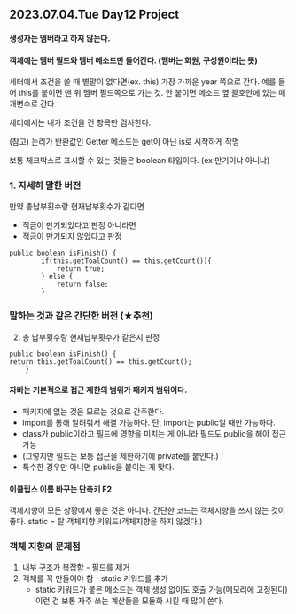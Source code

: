 ## 2023.07.04.Tue Day12 Project

#### 생성자는 멤버라고 하지 않는다.
#### 객체에는 멤버 필드와 멤버 메소드만 들어간다. (멤버는 회원, 구성원이라는 뜻)

세터에서 조건을 쓸 때 별말이 없다면(ex. this) 가장 가까운 year 쪽으로 간다.
예를 들어 this를 붙이면 맨 위 멤버 필드쪽으로 가는 것. 안 붙이면 메소드 옆 괄호안에 있는 매개변수로 간다.

세터에서는 내가 조건을 건 항목만 검사한다.

(참고) 논리가 반환값인 Getter 메소드는 get이 아닌 is로 시작하게 작명

보통 체크박스로 표시할 수 있는 것들은 boolean 타입이다. (ex 만기이냐 아니냐)



### 1. 자세히 말한 버전
만약 총납부횟수랑 현재납부횟수가 같다면
- 적금이 만기되었다고 판정
아니라면
- 적금이 만기되지 않았다고 판정

```
public boolean isFinish() {
		if(this.getToalCount() == this.getCount()){
			return true;
		} else {
			return false;
		}
```

### 말하는 것과 같은 간단한 버전 (★추천)
2. 총 납부횟수랑 현재납부횟수가 같은지 판정

```
public boolean isFinish() {
return this.getToalCount() == this.getCount();
	}
```

#### 자바는 기본적으로 접근 제한의 범위가 패키지 범위이다. 
- 패키지에 없는 것은 모르는 것으로 간주한다.
- import를 통해 알려줘서 해결 가능하다. 단, import는 public일 때만 가능하다.
- class가 public이라고 필드에 영향을 미치는 게 아니라 필드도 public을 해야 접근 가능
- (그렇지만 필드는 보통 접근을 제한하기에 private를 붙인다.)
- 특수한 경우만 아니면 public을 붙이는 게 맞다.

#### 이클립스 이름 바꾸는 단축키 F2

객체지향이 모든 상황에서 좋은 것은 아니다.
간단한 코드는 객체지향을 쓰지 않는 것이 좋다.
static = 탈 객체지향 키워드(객체지향을 하지 않겠다.)

### 객체 지향의 문제점
1. 내부 구조가 복잡함 - 필드를 제거
2. 객체를 꼭 만들어야 함 - static 키워드를 추가
   - static 키워드가 붙은 메소드는 객체 생성 없이도 호출 가능(메모리에 고정된다)
이런 건 보통 자주 쓰는 계산들을 모듈화 시킬 때 많이 쓴다.
